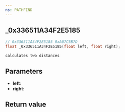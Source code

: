 ```yaml
---
ns: PATHFIND
---
```

## _0x336511A34F2E5185

```c
// 0x336511A34F2E5185 0xA07C5B7D
float _0x336511A34F2E5185(float left, float right);
```

```
calculates two distances  
```

## Parameters
* **left**: 
* **right**: 

## Return value
